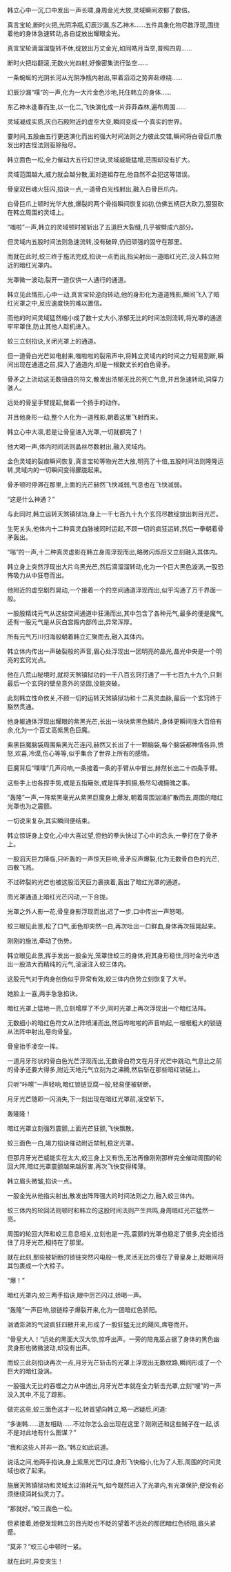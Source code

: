 
韩立心中一沉,口中发出一声长啸,身周金光大放,灵域瞬间浓郁了数倍。

真言宝轮,断时火把,光阴净瓶,幻辰沙漏,东乙神木……五件具象化物尽数浮现,围绕着他的身体急速转动,各自绽放出耀眼金光。

真言宝轮滴溜溜旋转不休,绽放出万丈金光,如同皓月当空,普照四周……

断时火把焰翻滚,无数火光四射,好像密集流行坠空……

一条蜿蜒的光阴长河从光阴净瓶内射出,带着滔滔之势奔赴缭绕……

幻辰沙漏“噗”的一声,化为一大片金色沙地,托住韩立的身体……

东乙神木逢春而生,以一化二,飞快演化成一片莽莽森林,遍布周围……

灵域凝成实质,灰白石殿附近的虚空大变,瞬间变成一个真实的世界。

霎时间,五股由五行更迭演化而出的强大时间法则之力彼此交错,瞬间将白骨巨爪散发出的古怪法则驱除殆尽。

韩立面色一松,全力催动大五行幻世诀,灵域威能猛增,范围却没有扩大。

灵域范围越大,威力就会越分散,面对道祖存在,他自然不会犯这等错误。

骨皇双目魂火狂闪,掐诀一点,一道骨白光线射出,融入白骨巨爪内。

白骨巨爪上顿时光华大放,爆裂的两个骨指瞬间恢复如初,仿佛五柄巨大砍刀,狠狠砍在韩立周围的灵域上。

“嗤啦”一声,韩立的灵域顿时被斩出了五道巨大裂缝,几乎被劈成六部分。

但灵域内五股时间法则急速流转,没有破碎,仍旧顽强的固守在那里。

而就在此时,蛟三终于施法完成,掐诀一点而出,指尖射出一道暗红光芒,没入韩立附近的暗红光罩内。

光罩微一波动,裂开一道仅供一人通行的通道。

韩立见此情形,心中一动,真言宝轮逆向转动,他的身形化为道道残影,瞬间飞入了暗红光罩之中,反应速度快的难以置信。

而他的时间灵域猛然缩小成了数十丈大小,浓郁无比的时间法则流转,将光罩的通道牢牢罩住,防止其他人趁机进入。

蛟三立刻掐诀,关闭光罩上的通道。

但一道骨白光芒如电射来,嗤啦啦的裂帛声中,将韩立灵域内的时间之力轻易割断,瞬间出现在通道之前,探入了通道内,却是一根数丈长的白色骨矛。

骨矛之上流动这无数扭曲的符文,散发出浓郁无比的死亡气息,并且急速转动,洞穿力骇人。

远处的骨皇手臂提起,做着一个扬手的动作。

并且他身形一动,整个人化为一道残影,朝着这里飞射而来。

韩立心中大凛,若是让骨皇进入光罩,一切就都完了！

他大喝一声,体内时间法则晶丝尽数射出,融入灵域内。

金色灵域的裂痕瞬间恢复,真言宝轮等物光芒大放,明亮了十倍,五股时间法则隆隆运转,灵域内的一切瞬间变得朦胧起来。

骨矛顿时停滞在那里,上面的光芒赫然飞快减弱,气息也在飞快减弱。

“这是什么神通？”

与此同时,韩立运转天煞镇狱功,身上一千七百九十九个玄窍尽数绽放出刺目光芒。

生死关头,他体内十二种真灵血脉被同时运起,不顾一切的疯狂运转,然后一拳朝着骨矛轰出。

“嗡”的一声,十二种真灵虚影在韩立身周浮现而出,略微闪烁后又立刻融入其体内。

韩立身上突然浮现出大片乌黑光芒,然后滴溜溜转动,化为一个巨大黑色漩涡,一股恐怖吸力从中狂卷而出。

他附近的虚空剧烈晃动,一个接着一个的空间通道浮现而出,似乎沟通了万千界面一般。

一股股精纯元气从这些空间通道中狂涌而出,其中包含了各种元气,最多的便是魔气,还有一股元气是从灰白宫殿内部传出,异常浑厚。

所有元气万川归海般朝着韩立汇聚而去,融入其体内。

韩立体内传出一声破裂般的声音,眉心处浮现出一团明亮的晶光,晶光中央是一个明亮的玄窍光点。

他在八荒山秘境时,就将天煞镇狱功的一千八百玄窍打通了一千七百九十九个,只剩最后一个玄窍的壁垒意外的坚固,没能突破。

此刻韩立性命攸关,不顾一切的运转天煞镇狱功和十二真灵血脉,最后一个玄窍终于豁然贯通。

他身躯通体浮现出耀眼的紫黑光芒,长出一块块紫黑色鳞片,身体更瞬间涨大百倍有余,化为一个百丈高紫黑色巨魔。

紫黑巨魔脑袋周围紫黑光芒连闪,赫然又长出了十一颗脑袋,每个脑袋都神情各异,愤怒,欢喜,冷漠,伤心等等,似乎集合了世界上所有的感情。

巨魔背后“噗噗”几声闷响,一条接着一条的手臂从中冒出,赫然长出二十四条手臂。

这些手上也各捏手势,或是五指簸张,或是挥手抓摄,极尽勾魂摄魄之事。

“轰隆”一声,一阵紫黑毫光从紫黑巨魔身上爆发,朝着周围汹涌扩散而去,周围的暗红光罩也为之震颤。

一切说来复杂,其实瞬间便结束。

韩立惊讶身上变化,心中大喜过望,但他的拳头快过了心中的念头,一拳打在了骨矛上。

一股滔天巨力降临,只听轰的一声惊天巨响,骨矛应声爆裂,化为无数骨白色的光芒,四散飞溅。

不过碎裂的光芒也被这股滔天巨力裹挟着,轰出了暗红光罩的通道。

而光罩通道上暗红光芒闪动,一下合拢。

光罩之外人影一花,骨皇身影浮现而出,迟了一步,口中传出一声怒喝。

蛟三眼见此景,松了口气,面色却突然一白,再次吐出一口鲜血,身体再次摇晃起来。

刚刚的施法,牵动了伤势。

韩立眼见此景,挥手发出一股金光,笼罩住蛟三的身体,将其身形稳住,同时金光中透出一股浩大而精纯的元气,滚滚注入蛟三体内。

这股元气对于肉身创伤似乎异常有效,蛟三体内伤势立刻恢复了大半。

她脸上一喜,两手急急掐诀。

暗红光罩上猛地一亮,立刻增厚了不少,同时光罩上再次浮现出一个暗红法阵。

无数细小的暗红色符文从法阵喷涌而出,然后哗啦啦的声音响起,一根根粗大的锁链从法阵中射出,卷向骨皇。

骨皇抬手凌空一挥。

一道月牙形状的骨白色光芒浮现而出,无数骨白符文在月牙光芒中跳动,气息比之前的骨矛还要大得多,附近天地元气立刻为之沸腾,然后斩在那些暗红锁链上。

只听“咔嚓”一声轻响,暗红锁链豆腐一般,轻易便被斩断。

月牙光芒随即一闪消失,下一刻出现在暗红光罩前,凌空斩下。

轰隆隆！

暗红光罩立刻强烈震颤,上面光芒狂颤,飞快飘散。

蛟三面色一白,竭力掐诀催动附近禁制,稳定光罩。

但那月牙光芒威能实在太大,蛟三身上又有伤,无法再像刚刚那样完全催动周围的轮回大阵,暗红光罩震颤越来越厉害,再次飞快变得稀薄。

韩立眉头微皱,掐诀一点。

一股金光从他指尖射出,散发出阵阵强大的时间法则之力,融入蛟三体内。

蛟三体内的轮回法则顿时和韩立的这股时间法则产生共鸣,身周暗红光芒猛然一亮。

周围的轮回大阵和蛟三息息相关,立刻也是一亮,震颤的光罩也稳定了很多,完全抵挡住了月牙光芒,相持在了那里。

就在此刻,那些被斩断的锁链突然闪电般一卷,灵活无比的缠在了骨皇身上,眨眼间将其包裹成一个大粽子。

“爆！”

暗红光罩内,蛟三两手掐诀,眼中厉芒闪过,娇喝一声。

“轰隆”一声巨响,锁链粽子爆裂开来,化为一团暗红色骄阳。

汹涌澎湃的气波疯狂四散开来,形成了一股狂猛无比的飓风,席卷而开。

“骨皇大人！”远处的黑面大汉大惊,惊呼出声。一旁的陪鬼巫占据了身体的黑色幽灵身形也微微波动,却没有出声。

而蛟三此刻掐诀再次一点,月牙光芒斩击的光罩上浮现出无数纹路,瞬间形成了一个巨大的暗红漩涡。

一股强大无比的吞噬之力从中透出,月牙光芒本就在全力斩击光罩,立刻“嗖”的一声没入其中,不见了踪影。

做完这些,蛟三面色这才一松,转首望向韩立,略一迟疑后,问道:

“多谢韩……道友相助……不过你怎么会出现在这里？刚刚还和这些贼子在一起,该不是对此地有什么图谋？”

“我和这些人并非一路。”韩立如此说道。

说话之间,他两手掐诀,身上紫黑光芒闪过,身形飞快缩小,化为了人形,周围的时间灵域也收了起来。

施展天煞镇狱功和灵域太过消耗元气,如今既然进入了光罩内,有光罩保护,便没有必须继续消耗仙灵力了。

“那就好。”蛟三面色一松。

但紧接着,她便发现韩立的目光眨也不眨的望着不远处的那团暗红色骄阳,眉头紧蹙。

“莫非？”蛟三心中顿时一紧。

就在此时,异变突生！